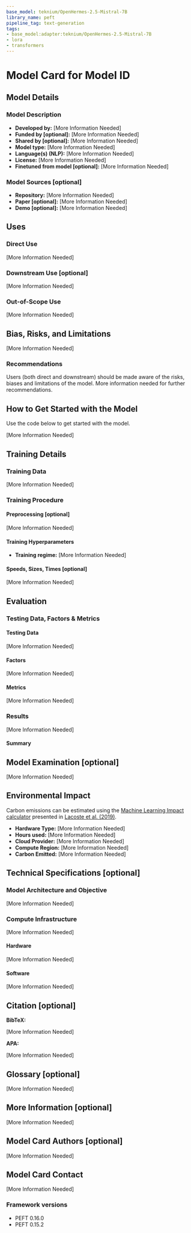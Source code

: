 ```yaml
---
base_model: teknium/OpenHermes-2.5-Mistral-7B
library_name: peft
pipeline_tag: text-generation
tags:
- base_model:adapter:teknium/OpenHermes-2.5-Mistral-7B
- lora
- transformers
---
```


# Model Card for Model ID

<!-- Provide a quick summary of what the model is/does. -->



## Model Details

### Model Description

<!-- Provide a longer summary of what this model is. -->



- **Developed by:** [More Information Needed]
- **Funded by [optional]:** [More Information Needed]
- **Shared by [optional]:** [More Information Needed]
- **Model type:** [More Information Needed]
- **Language(s) (NLP):** [More Information Needed]
- **License:** [More Information Needed]
- **Finetuned from model [optional]:** [More Information Needed]

### Model Sources [optional]

<!-- Provide the basic links for the model. -->

- **Repository:** [More Information Needed]
- **Paper [optional]:** [More Information Needed]
- **Demo [optional]:** [More Information Needed]

## Uses

<!-- Address questions around how the model is intended to be used, including the foreseeable users of the model and those affected by the model. -->

### Direct Use

<!-- This section is for the model use without fine-tuning or plugging into a larger ecosystem/app. -->

[More Information Needed]

### Downstream Use [optional]

<!-- This section is for the model use when fine-tuned for a task, or when plugged into a larger ecosystem/app -->

[More Information Needed]

### Out-of-Scope Use

<!-- This section addresses misuse, malicious use, and uses that the model will not work well for. -->

[More Information Needed]

## Bias, Risks, and Limitations

<!-- This section is meant to convey both technical and sociotechnical limitations. -->

[More Information Needed]

### Recommendations

<!-- This section is meant to convey recommendations with respect to the bias, risk, and technical limitations. -->

Users (both direct and downstream) should be made aware of the risks, biases and limitations of the model. More information needed for further recommendations.

## How to Get Started with the Model

Use the code below to get started with the model.

[More Information Needed]

## Training Details

### Training Data

<!-- This should link to a Dataset Card, perhaps with a short stub of information on what the training data is all about as well as documentation related to data pre-processing or additional filtering. -->

[More Information Needed]

### Training Procedure

<!-- This relates heavily to the Technical Specifications. Content here should link to that section when it is relevant to the training procedure. -->

#### Preprocessing [optional]

[More Information Needed]


#### Training Hyperparameters

- **Training regime:** [More Information Needed] <!--fp32, fp16 mixed precision, bf16 mixed precision, bf16 non-mixed precision, fp16 non-mixed precision, fp8 mixed precision -->

#### Speeds, Sizes, Times [optional]

<!-- This section provides information about throughput, start/end time, checkpoint size if relevant, etc. -->

[More Information Needed]

## Evaluation

<!-- This section describes the evaluation protocols and provides the results. -->

### Testing Data, Factors & Metrics

#### Testing Data

<!-- This should link to a Dataset Card if possible. -->

[More Information Needed]

#### Factors

<!-- These are the things the evaluation is disaggregating by, e.g., subpopulations or domains. -->

[More Information Needed]

#### Metrics

<!-- These are the evaluation metrics being used, ideally with a description of why. -->

[More Information Needed]

### Results

[More Information Needed]

#### Summary



## Model Examination [optional]

<!-- Relevant interpretability work for the model goes here -->

[More Information Needed]

## Environmental Impact

<!-- Total emissions (in grams of CO2eq) and additional considerations, such as electricity usage, go here. Edit the suggested text below accordingly -->

Carbon emissions can be estimated using the [Machine Learning Impact calculator](https://mlco2.github.io/impact#compute) presented in [Lacoste et al. (2019)](https://arxiv.org/abs/1910.09700).

- **Hardware Type:** [More Information Needed]
- **Hours used:** [More Information Needed]
- **Cloud Provider:** [More Information Needed]
- **Compute Region:** [More Information Needed]
- **Carbon Emitted:** [More Information Needed]

## Technical Specifications [optional]

### Model Architecture and Objective

[More Information Needed]

### Compute Infrastructure

[More Information Needed]

#### Hardware

[More Information Needed]

#### Software

[More Information Needed]

## Citation [optional]

<!-- If there is a paper or blog post introducing the model, the APA and Bibtex information for that should go in this section. -->

**BibTeX:**

[More Information Needed]

**APA:**

[More Information Needed]

## Glossary [optional]

<!-- If relevant, include terms and calculations in this section that can help readers understand the model or model card. -->

[More Information Needed]

## More Information [optional]

[More Information Needed]

## Model Card Authors [optional]

[More Information Needed]

## Model Card Contact

[More Information Needed]
### Framework versions

- PEFT 0.16.0
- PEFT 0.15.2